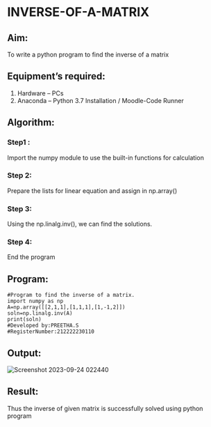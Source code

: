 # INVERSE-OF-A-MATRIX
## Aim:
To write a python program to find the inverse of a matrix
## Equipment’s required:
1. 	Hardware – PCs
2. 	Anaconda – Python 3.7 Installation / Moodle-Code Runner
## Algorithm:
### Step1 : 
Import the numpy module to use the built-in functions for calculation
### Step 2:
Prepare the lists for linear equation and assign in np.array()
### Step 3:
Using the np.linalg.inv(), we can find the solutions.
### Step 4:
End the program
 
## Program:
```
#Program to find the inverse of a matrix.
import numpy as np
A=np.array([[2,1,1],[1,1,1],[1,-1,2]])
soln=np.linalg.inv(A)
print(soln)
#Developed by:PREETHA.S 
#RegisterNumber:212222230110
```
## Output:
![Screenshot 2023-09-24 022440](https://github.com/Preetha-Senthamilan/INVERSE-OF-A-MATRIX/assets/119390282/8f11f93b-881c-483e-b9fd-187148913a66)

## Result:
Thus the inverse of given matrix is successfully solved using python program

